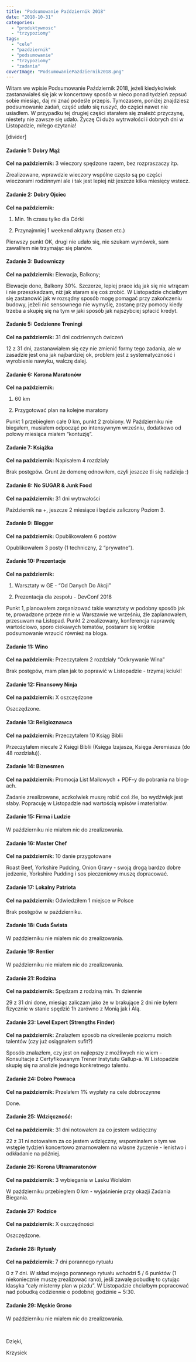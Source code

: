 ```yaml
---
title: "Podsumowanie Październik 2018"
date: "2018-10-31"
categories: 
  - "produktywnosc"
  - "trzypoziomy"
tags: 
  - "cele"
  - "pazdziernik"
  - "podsumowanie"
  - "trzypoziomy"
  - "zadania"
coverImage: "PodsumowaniePazdziernik2018.png"
---
```


Witam we wpisie Podsumowanie Październik 2018, jeżeli kiedykolwiek zastanawiałeś się jak w koncertowy sposób w nieco ponad tydzień zepsuć sobie miesiąc, daj mi znać podeśle przepis. Tymczasem, poniżej znajdziesz podsumowanie zadań, część udało się ruszyć, do części nawet nie usiadłem. W przypadku tej drugiej części starałem się znaleźć przyczynę, niestety nie zawsze się udało. Życzę Ci dużo wytrwałości i dobrych dni w Listopadzie, miłego czytania!

\[divider\]

#### **Zadanie 1: Dobry Mąż**

**Cel na październik:** 3 wieczory spędzone razem, bez rozpraszaczy itp.

Zrealizowane, wprawdzie wieczory wspólne często są po części wieczorami rodzinnymi ale i tak jest lepiej niż jeszcze kilka miesięcy wstecz.

#### **Zadanie 2: Dobry Ojciec**

**Cel na październik:**

1) Min. 1h czasu tylko dla Córki

2) Przynajmniej 1 weekend aktywny (basen etc.)

Pierwszy punkt OK, drugi nie udało się, nie szukam wymówek, sam zawaliłem nie trzymając się planów.

#### **Zadanie 3: Budowniczy**

**Cel na październik:** Elewacja, Balkony;

Elewacje done, Balkony 30%. Szczerze, lepiej prace idą jak się nie wtrącam i nie przeszkadzam, niż jak staram się coś zrobić. W Listopadzie chciałbym się zastanowić jak w rozsądny sposób mogę pomagać przy zakończeniu budowy, jeżeli nic sensownego nie wymyślę, zostanę przy pomocy kiedy trzeba a skupię się na tym w jaki sposób jak najszybciej spłacić kredyt.

#### **Zadanie 5: Codzienne Treningi**

**Cel na październik:** 31 dni codziennych ćwiczeń

12 z 31 dni, zastanawiałem się czy nie zmienić formy tego zadania, ale w zasadzie jest ona jak najbardziej ok, problem jest z systematyczność i wyrobienie nawyku, walczę dalej.

#### **Zadanie 6: Korona Maratonów**

**Cel na październik:**

1) 60 km

2) Przygotować plan na kolejne maratony

Punkt 1 przebiegłem całe 0 km, punkt 2 zrobiony. W Październiku nie biegałem, musiałem odpocząć po intensywnym wrześniu, dodatkowo od połowy miesiąca miałem “kontuzję”.

#### **Zadanie 7: Książka**

**Cel na październik:** Napisałem 4 rozdziały

Brak postępów. Grunt że domenę odnowiłem, czyli jeszcze tli się nadzieja :)

#### **Zadanie 8: No SUGAR & Junk Food**

**Cel na październik:** 31 dni wytrwałości

Październik na +, jeszcze 2 miesiące i będzie zaliczony Poziom 3.

#### **Zadanie 9: Blogger**

**Cel na październik:** Opublikowałem 6 postów

Opublikowałem 3 posty (1 techniczny, 2 “prywatne”).

#### **Zadanie 10: Prezentacje**

**Cel na październik:**

1) Warsztaty w GE - “Od Danych Do Akcji”

2) Prezentacja dla zespołu - DevConf 2018

Punkt 1, planowałem zorganizować takie warsztaty w podobny sposób jak te, prowadzone przeze mnie w Warszawie we wrześniu, źle zaplanowałem, przesuwam na Listopad. Punkt 2 zrealizowany, konferencja naprawdę wartościowo, sporo ciekawych tematów, postaram się krótkie podsumowanie wrzucić również na bloga.

#### **Zadanie 11: Wino**

**Cel na październik:** Przeczytałem 2 rozdziały “Odkrywanie Wina”

Brak postępów, mam plan jak to poprawić w Listopadzie - trzymaj kciuki!

#### **Zadanie 12: Finansowy Ninja**

**Cel na październik:** X oszczędzone

Oszczędzone.

#### **Zadanie 13: Religioznawca**

**Cel na październik:** Przeczytałem 10 Ksiąg Biblii

Przeczytałem niecałe 2 Księgi Biblii (Księga Izajasza, Księga Jeremiasza (do 48 rozdziału)).

#### **Zadanie 14: Biznesmen**

**Cel na październik:** Promocja List Mailowych + PDF-y do pobrania na blog-ach.

Zadanie zrealizowane, aczkolwiek muszę robić coś źle, bo wydźwięk jest słaby. Popracuję w Listopadzie nad wartością wpisów i materiałów.

#### **Zadanie 15: Firma i Ludzie**

W październiku nie miałem nic do zrealizowania.

#### **Zadanie 16: Master Chef**

**Cel na październik:** 10 danie przygotowane

Roast Beef, Yorkshire Pudding, Onion Gravy - swoją drogą bardzo dobre jedzenie, Yorkshire Pudding i sos pieczeniowy muszę dopracować.

#### **Zadanie 17: Lokalny Patriota**

**Cel na październik:** Odwiedziłem 1 miejsce w Polsce

Brak postępów w październiku.

#### **Zadanie 18: Cuda Świata**

W październiku nie miałem nic do zrealizowania.

#### **Zadanie 19: Rentier**

W październiku nie miałem nic do zrealizowania.

#### **Zadanie 21: Rodzina**

**Cel na październik:** Spędzam z rodziną min. 1h dziennie

29 z 31 dni done, miesiąc zaliczam jako że w brakujące 2 dni nie byłem fizycznie w stanie spędzić 1h zarówno z Monią jak i Alą.

#### **Zadanie 23: Level Expert (Strengths Finder)**

**Cel na październik:** Znalazłem sposób na określenie poziomu moich talentów (czy już osiągnałem sufit?)

Sposób znalazłem, czy jest on najlepszy z możliwych nie wiem - Konsultacje z Certyfikowanym Trener Instytutu Gallup-a. W Listopadzie skupię się na analizie jednego konkretnego talentu.

#### **Zadanie 24: Dobro Powraca**

**Cel na październik:** Przelałem 1% wypłaty na cele dobroczynne

Done.

#### **Zadanie 25: Wdzięczność:**

**Cel na październik:** 31 dni notowałem za co jestem wdzięczny

22 z 31 ni notowałem za co jestem wdzięczny, wspominałem o tym we wstępie tydzień koncertowo zmarnowałem na własne życzenie - lenistwo i odkładanie na później.

#### **Zadanie 26: Korona Ultramaratonów**

**Cel na październik:** 3 wybiegania w Lasku Wolskim

W październiku przebiegłem 0 km - wyjaśnienie przy okazji Zadania Biegania.

#### **Zadanie 27: Rodzice**

**Cel na październik:** X oszczędności

Oszczędzone.

#### **Zadanie 28: Rytuały**

**Cel na październik:** 7 dni porannego rytuału

0 z 7 dni. W skład mojego porannego rytuału wchodzi 5 / 6 punktów (1 niekoniecznie muszę zrealizować rano), jeśli zawalę pobudkę to cytując klasyka “cały misterny plan w pizdu”. W Listopadzie chciałbym popracować nad pobudką codziennie o podobnej godzinie ~ 5:30.

#### **Zadanie 29: Męskie Grono**

W październiku nie miałem nic do zrealizowania.

 

Dzięki,

Krzysiek
